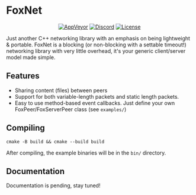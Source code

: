 # FoxNet

<p align="center">
    <a href="https://ci.appveyor.com/project/CPunch/FoxNet"><img src="https://ci.appveyor.com/api/projects/status/github/CPunch/FoxNet?svg=true" alt="AppVeyor"></a>
    <a href="https://discord.gg/jPKQ3X2"><img src="https://img.shields.io/badge/chat-on%20discord-7289da.svg?logo=discord" alt="Discord"></a>
    <a href="https://github.com/CPunch/FoxNet/blob/master/LICENSE.md"><img src="https://img.shields.io/github/license/CPunch/FoxNet" alt="License"></a>
</p>

Just another C++ networking library with an emphasis on being lightweight & portable. FoxNet is a blocking (or non-blocking with a settable timeout!) networking library with very little overhead, it's your generic client/server model made simple.

## Features

- Sharing content (files) between peers
- Support for both variable-length packets and static length packets.
- Easy to use method-based event callbacks. Just define your own FoxPeer/FoxServerPeer class (see `examples/`)

## Compiling

```
cmake -B build && cmake --build build
```

After compiling, the example binaries will be in the `bin/` directory. 

## Documentation

Documentation is pending, stay tuned!
